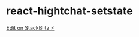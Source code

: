 # react-hightchat-setstate

[Edit on StackBlitz ⚡️](https://stackblitz.com/edit/react-hightchat-setstate)